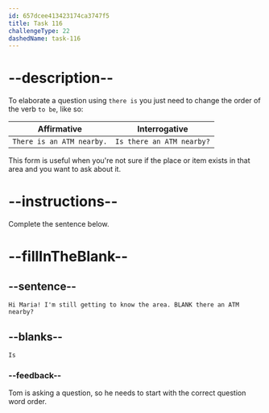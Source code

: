 ```yaml
---
id: 657dcee413423174ca3747f5
title: Task 116
challengeType: 22
dashedName: task-116
---
```


# --description--

To elaborate a question using `there is` you just need to change the order of the verb `to be`, like so:

| Affirmative | Interrogative |
| --- | --- |
| `There is an ATM nearby.` | `Is there an ATM nearby?` |

This form is useful when you're not sure if the place or item exists in that area and you want to ask about it.

# --instructions--

Complete the sentence below.

# --fillInTheBlank--

## --sentence--

`Hi Maria! I'm still getting to know the area. BLANK there an ATM nearby?`

## --blanks--

`Is`

### --feedback--

Tom is asking a question, so he needs to start with the correct question word order.
